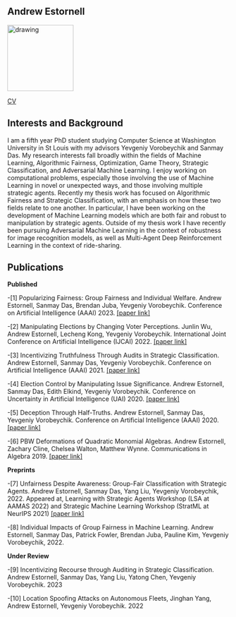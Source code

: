 
## Andrew Estornell

<img src="https://andrewEstornell.github.io/IMG_1805.jpg" alt="drawing" width="150"/>

[CV](https://andrewEstornell.github.io/Andrew_Estornell_CV(2023).pdf)


## Interests and Background

I am a fifth year PhD student studying Computer Science at Washington University in St Louis with my advisors Yevgeniy Vorobeychik and Sanmay Das. My research interests fall broadly within the fields of Machine Learning, Algorithmic Fairness, Optimization, Game Theory, Strategic Classification, and Adversarial Machine Learning. I enjoy working on computational problems, especially those involving the use of Machine Learning in novel or unexpected ways, and those involving multiple strategic agents. Recently my thesis work has focused on Algorithmic Fairness and Strategic Classification, with an emphasis on how these two fields relate to one another. In particular, I have been working on the development of Machine Learning models which are both fair and robust to manipulation by strategic agents. Outside of my thesis work I have recently been pursuing Adversarial Machine Learning in the context of robustness for image recognition models, as well as  Multi-Agent Deep Reinforcement Learning in the context of ride-sharing.



## Publications
**Published**

-[1] Popularizing Fairness: Group Fairness and Individual Welfare. Andrew Estornell, Sanmay Das, Brendan Juba, Yevgeniy Vorobeychik. Conference on Artificial Intelligence (AAAI) 2023. [[paper link]](https://scholar.google.com/citations?view_op=view_citation&hl=en&user=SSW02WEAAAAJ&citation_for_view=SSW02WEAAAAJ:UeHWp8X0CEIC)

-[2] Manipulating Elections by Changing Voter Perceptions. Junlin Wu, Andrew Estornell, Lecheng Kong, Yevgeniy Vorobeychik. International Joint Conference on Artificial Intelligence (IJCAI) 2022. [[paper link]](https://arxiv.org/pdf/2205.00102.pdf)

-[3]  Incentivizing Truthfulness Through Audits in Strategic Classification. Andrew Estornell, Sanmay Das, Yevgeniy Vorobeychik. Conference on Artificial Intelligence (AAAI) 2021. [[paper link]](https://ojs.aaai.org/index.php/AAAI/article/view/16674)

-[4] Election Control by Manipulating Issue Significance. Andrew Estornell, Sanmay Das, Edith Elkind, Yevgeniy Vorobeychik.  Conference on Uncertainty in Artificial Intelligence (UAI) 2020. [[paper link]](https://proceedings.mlr.press/v124/estornell20a.html)

-[5] Deception Through Half-Truths. Andrew Estornell, Sanmay Das, Yevgeniy Vorobeychik. Conference on Artificial Intelligence (AAAI) 2020. [[paper link]](https://ojs.aaai.org/index.php/AAAI/article/view/6570)

-[6] PBW Deformations of Quadratic Monomial Algebras. Andrew Estornell, Zachary Cline, Chelsea Walton, Matthew Wynne.  Communications in Algebra 2019. [[paper link]](https://www.tandfonline.com/doi/full/10.1080/00927872.2018.1536757?casa_token=TuCNA221xeEAAAAA:St_MqmqvdsrE0qoSf_ku_7kvrOTZ5zoXXcdvRY6inE3c5d09eqxkmoTFg1opAkfhTf3baPFiIqqHxEU)


**Preprints**

-[7] Unfairness Despite Awareness: Group-Fair Classification with Strategic Agents. Andrew Estornell, Sanmay Das, Yang Liu, Yevgeniy Vorobeychik, 2022. Appeared at, Learning with Strategic Agents Workshop (LSA at AAMAS 2022) and Strategic Machine Learning Workshop (StratML at NeurIPS 2021) [[paper link]](https://arxiv.org/pdf/2112.02746.pdf)

-[8] Individual Impacts of Group Fairness in Machine Learning. Andrew Estornell, Sanmay Das, Patrick Fowler, Brendan Juba, Pauline Kim, Yevgeniy Vorobeychik, 2022. 


**Under Review**

-[9] Incentivizing Recourse through Auditing in Strategic Classification. Andrew Estornell, Sanmay Das, Yang Liu, Yatong Chen, Yevgeniy Vorobeychik. 2023 

-[10] Location Spoofing Attacks on Autonomous Fleets, Jinghan Yang, Andrew Estornell, Yevgeniy Vorobeychik. 2022

